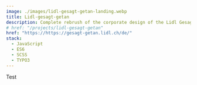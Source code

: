```yaml
---
image: ./images/lidl-gesagt-getan-landing.webp
title: Lidl-gesagt-getan
description: Complete rebrush of the corporate design of the Lidl Gesagt-Getan website. The website is specialized on Corporate Social Responsibility.
# href: "/projects/lidl-gesagt-getan"
href: "https://https://gesagt-getan.lidl.ch/de/"
stack:
  - JavaScript
  - ES6
  - SCSS
  - TYPO3
---
```


Test